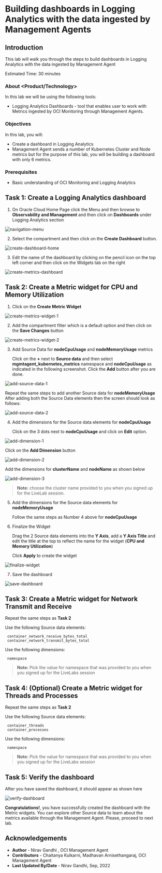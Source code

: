 # Building dashboards in Logging Analytics with the data ingested by Management Agents

## Introduction

This lab will walk you through the steps to build dashboards in Logging Analytics with the data ingested by Management Agent

Estimated Time: 30 minutes

### About <Product/Technology> 
In this lab we will be using the following tools:
* Logging Analytics Dashboards - tool that enables user to work with Metrics ingested by OCI Monitoring through Management Agents. 

### Objectives
In this lab, you will:
* Create a dashboard in Logging Analytics
* Management Agent sends a number of Kubernetes Cluster and Node metrics but for the purpose of this lab, you will be building a dashboard with only 6 metrics.

### Prerequisites

* Basic understanding of OCI Monitoring and Logging Analytics


## Task 1: Create a Logging Analytics dashboard 
  
1. On Oracle Cloud Home Page click the Menu and then browse to **Observability and Management** and then click on **Dashboards** under Logging Analytics section

  ![navigation-menu](images/onmmenu1.png)

2. Select the compartment and then click on the **Create Dashboard** button. 

  ![create-dashboard-home](images/createdashboardhome1.png)
  
3. Edit the name of the dashboard by clicking on the pencil icon on the top left corner and then click on the Widgets tab on the right

  ![create-metrics-dashboard](images/createmetricdashboard11.png)
 

## Task 2: Create a Metric widget for CPU and Memory Utilization

1. Click on the **Create Metric Widget**

  ![create-metrics-widget-1](images/createmetricwidget11.png)

2. Add the compartment filter which is a default option and then click on the **Save Changes** button

  ![create-metrics-widget-2](images/createmetricwidget21.png)
  
3. Add Source Data for **nodeCpuUsage** and **nodeMemoryUsage** metrics
   
   Click on the **+** next to **Source data** and then select **mgmtagent_kubernetes_metrics** namespace and **nodeCpuUsage** as indicated in the following screenshot.  Click the **Add** button after you are done.
  
  ![add-source-data-1](images/addsourcedata1.png)
  
   Repeat the same steps to add another Source data for **nodeMemoryUsage**
   After adding both the Source Data elements then the screen should look as follows:
   
  ![add-source-data-2](images/addsourcedata21.png)
  
4. Add the dimensions for the Source data elements for **nodeCpuUsage**
   
   Click on the 3 dots next to **nodeCpuUsage** and click on **Edit** option.
  
  ![add-dimension-1](images/adddimension11.png)
  
   Click on the **Add Dimension** button
   
  ![add-dimension-2](images/adddimension21.png) 
  
   Add the dimensions for **clusterName** and **nodeName** as shown below

  ![add-dimension-3](images/adddimension31.png) 
  
  > **Note:** choose the cluster name provided to you when you signed up for the LiveLab session.

5. Add the dimensions for the Source data elements for **nodeMemoryUsage**
   
   Follow the same steps as Number 4 above for **nodeCpuUsage**
   
6. Finalize the Widget

   Drag the 2 Source data elements into the **Y Axis**, add a **Y Axis Title** and edit the title at the top to reflect the name for the widget (**CPU and Memory Utilization**)
   
   Click **Apply** to create the widget
   
  ![finalize-widget](images/finalizewidget1.png) 
  
7. Save the dashboard

  ![save-dashboard](images/savedashboard1.png) 
  
   
## Task 3: Create a Metric widget for Network Transmit and Receive
  
  Repeat the same steps as **Task 2**
  
  Use the following Source data elements:
     
     container_network_receive_bytes_total
     container_network_transmit_bytes_total

  Use the following dimensions:
     
     namespace
     
  > **Note:**  Pick the value for namespace that was provided to you when you signed up for the LiveLabs session
  
  
## Task 4: (Optional) Create a Metric widget for Threads and Processes
 
  Repeat the same steps as **Task 2**
  
  Use the following Source data elements:
     
     container_threads
     container_processes

  Use the following dimensions:
     
     namespace
     
  > **Note:**  Pick the value for namespace that was provided to you when you signed up for the LiveLabs session


## Task 5: Verify the dashboard

  After you have saved the dashboard, it should appear as shown here
  
  ![verify-dashboard](images/verifydashboard1.png) 
  


**Congratulations!**, you have successfully created the dashboard with the Metric widgets.  You can explore other Source data to learn about the metrics available through the Management Agent.  Please, proceed to next lab.

## Acknowledgements
* **Author** - Nirav Gandhi , OCI Management Agent
* **Contributors** -  Chaitanya Kulkarni, Madhavan Arnisethangaraj, OCI Management Agent
* **Last Updated By/Date** - Nirav Gandhi, Sep, 2022